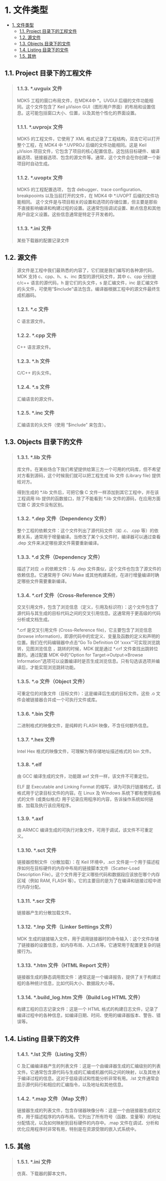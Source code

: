 # 1. 文件类型

- [1. 文件类型](#1-文件类型)
  - [1.1. Project 目录下的工程文件](#11-project-目录下的工程文件)
  - [1.2. 源文件](#12-源文件)
  - [1.3. Objects 目录下的文件](#13-objects-目录下的文件)
  - [1.4. Listing 目录下的文件](#14-listing-目录下的文件)
  - [1.5. 其他](#15-其他)


## 1.1. Project 目录下的工程文件
> ### 1.1.3. *.uvguix 文件
> MDK5 工程的窗口布局文件，在MDK4中 *。UVGUI 后缀的文件功能相同。这个文件包含了 Keil µVision GUI（图形用户界面）的布局和设置信息。这可能包括窗口大小、位置，以及其他个性化的界面设置。
>
> ### 1.1.1. *.uvprojx 文件
> MDK5 的工程文件，它使用了 XML 格式记录了工程结构，双击它可以打开整个工程，在 MDK4 中 *.UVPROJ 后缀的文件功能相同。这是 Keil µVision 项目文件，它包含了项目的核心配置信息。这包括目标硬件、编译器选项、链接器选项、包含的源文件等。通常，这个文件会在你创建一个新项目时自动生成。
>
> ### 1.1.2. *.uvoptx 文件
> MDK5 的工程配置选项， 包含 debugger、trace configuration、breakpooints 以及当前打开的文件，在 MDK4 中 *.UVOPT 后缀的文件功能相同。 这个文件是与项目相关的设置和选项的存储位置，但主要是那些不直接影响编译和构建过程的设置。这通常包括调试设置、断点信息和其他用户自定义设置。这些信息通常是特定于开发者的。
>
> ### 1.1.3. *.ini 文件
> 某些下载器的配置记录文件

## 1.2. 源文件
> 源文件是工程中我们最熟悉的内容了，它们就是我们编写的各种源代码，MDK 支持 c、cpp、h、s、inc 类型的源代码文件，其中 c、cpp 分别是 c/c++ 语言的源代码，h 是它们的头文件，s 是汇编文件，inc 是汇编文件的头文件，可使用“$include”语法包含。编译器根据工程中的源文件最终生成机器码。
> ### 1.2.1. *.c 文件
> C 语言源文件。
>
> ### 1.2.2. *.cpp 文件
> C++ 语言源文件。
>
> ### 1.2.3. *.h 文件
> C/C++ 的头文件。
>
> ### 1.2.4. *.s 文件
> 汇编语言的源文件。
>
> ### 1.2.5. *.inc 文件
> 汇编语言的头文件（使用 “$include” 来包含）。
>

## 1.3. Objects 目录下的文件
> ### 1.3.1. *.lib 文件
> 库文件。在某些场合下我们希望提供给第三方一个可用的代码库，但不希望对方看到源码，这个时候我们就可以把工程生成 lib 文件 (Library file) 提供给对方。
>
> 得到生成的 *.lib 文件后，可把它像 C 文件一样添加到其它工程中，并在该工程调用 lib 提供的函数接口，除了不能看到 *.lib 文件的源码，在应用方面它跟 C 源文件没有区别。
>
> ### 1.3.2. *.dep 文件（Dependency 文件）
> 整个工程的依赖文件：这个文件列出了源代码文件（如 .c、.cpp 等）的依赖关系，通常用于增量编译。当修改了某个头文件时，编译器可以通过查看 .dep 文件来决定哪些源文件需要重新编译。
>
> ### 1.3.3. *.d 文件（Dependency 文件）
> 描述了对应 .o 的依赖文件：与 .dep 文件类似，这个文件也包含了源文件的依赖信息。它通常用于 GNU Make 或其他构建系统，在进行增量编译时确定哪些文件需要重新编译。
>
> ### 1.3.4. *.crf 文件（Cross-Reference 文件）
> 交叉引用文件，包含了浏览信息（定义，引用及标识符）：这个文件包含了源代码与其生成的目标代码之间的交叉引用信息。这通常用于更高级的代码分析或文档生成。
>
> *.crf 是交叉引用文件 (Cross-Reference file)，它主要包含了浏览信息 (browse information)，即源代码中的宏定义、变量及函数的定义和声明的位置。我们在代码编辑器中点击“Go To Definition Of ‘xxxx’”可实现浏览跳转，见图浏览信息 ，跳转的时候，MDK 就是通过 *.crf 文件查找出跳转位置的。通过配置 MDK 中的“Option for Target->Output->Browse Information”选项可以设置编译时是否生成浏览信息。只有勾选该选项并编译后，才能实现浏览跳转功能。
>
> ### 1.3.5. *.o 文件（Object 文件）
> 可重定位的对象文件（目标文件）：这是编译后生成的目标文件。这些 .o 文件会被链接器合并成一个可执行文件或库。
>
> ### 1.3.6. *.bin 文件
> 二进制格式的映像文件，是纯粹的 FLASH 映像，不含任何额外信息。
>
> ### 1.3.7. *.hex 文件
> Intel Hex 格式的映像文件，可理解为带存储地址描述格式的 bin 文件。
>
> ### 1.3.8. *.elf
> 由 GCC 编译生成的文件，功能跟 axf 文件一样，该文件不可重定位。
>
> ELF 是 Executable and Linking Format 的缩写，译为可执行链接格式，该格式用于记录目标文件的内容。在 Linux 及 Windows 系统下都有使用该格式的文件 (或类似格式) 用于记录应用程序的内容，告诉操作系统如何链接、加载及执行该应用程序。
>
> ### 1.3.9. *.axf
> 由 ARMCC 编译生成的可执行对象文件，可用于调试，该文件不可重定义。
>
> ### 1.3.10. *.sct 文件
> 链接器控制文件（分散加载）：在 Keil 环境中，.sct 文件是一个用于描述程序如何在目标硬件的内存中布局的链接脚本文件（Scatter-Load Description File）。这个文件用于定义哪些代码和数据段应该放在哪个内存区域（例如 RAM, FLASH 等）。它的主要目的是为了在编译和链接过程中进行内存分配。
>
> ### 1.3.11. *.scr 文件
> 链接器产生的分散加载文件。
>
> ### 1.3.12. *.lnp 文件（Linker Settings 文件）
> MDK 生成的链接输入文件，用于调用链接器时的命令输入：这个文件存储了链接器的设置信息，如内存布局、入口点等。它通常用于配置更复杂的链接行为。
>
> ### 1.3.13. *.htm 文件（HTML Report 文件）
> 链接器生成的静态调用图文件：通常这是一个编译报告，提供了关于构建过程的各种统计信息，比如代码大小、数据段大小等。
>
> ### 1.3.14. *.build_log.htm 文件（Build Log HTML 文件）
> 构建工程的日志记录文件：这是一个 HTML 格式的构建日志文件，记录了编译过程中的各种信息，如编译日期、时间、使用的编译器版本、警告、错误等。
>

## 1.4. Listing 目录下的文件
> ### 1.4.1. *.lst 文件（Listing 文件）
> C 及汇编编译器产生的列表文件：这是一个由编译器生成的汇编级别的列表文件。它通常包含源代码与生成的汇编或机器代码之间的映射，以及其他关于编译过程的信息。这对于低级调试和性能分析非常有用。.lst 文件通常会显示源代码行和相应的汇编指令，以及地址和其他信息。
>
> ### 1.4.2. *.map 文件（Map 文件）
> 链接器生成的列表文件，包含存储器映像分布：这是一个由链接器生成的文件，用于描述程序的内存布局。它列出了所有符号（函数、变量等）的地址分配情况，以及如何映射到目标硬件的内存中。.map 文件在调试、分析和优化应用程序时非常有用，特别是在资源受限的嵌入式系统中。
>

## 1.5. 其他
> ### 1.5.1. *.ini 文件
> 仿真、下载器的脚本文件。
>

<!-- ### *.dbgconf 文件 -->
<!-- 这个文件通常用于存储调试配置信息。这可能包括断点、内存监视器设置、CPU 寄存器视图等。.dbgconf 文件通常用于在不同的调试会话之间保持这些设置的一致性。这个文件一般是由 IDE（如 Keil）生成的，并可以在之后的调试会话中重新加载。 -->


